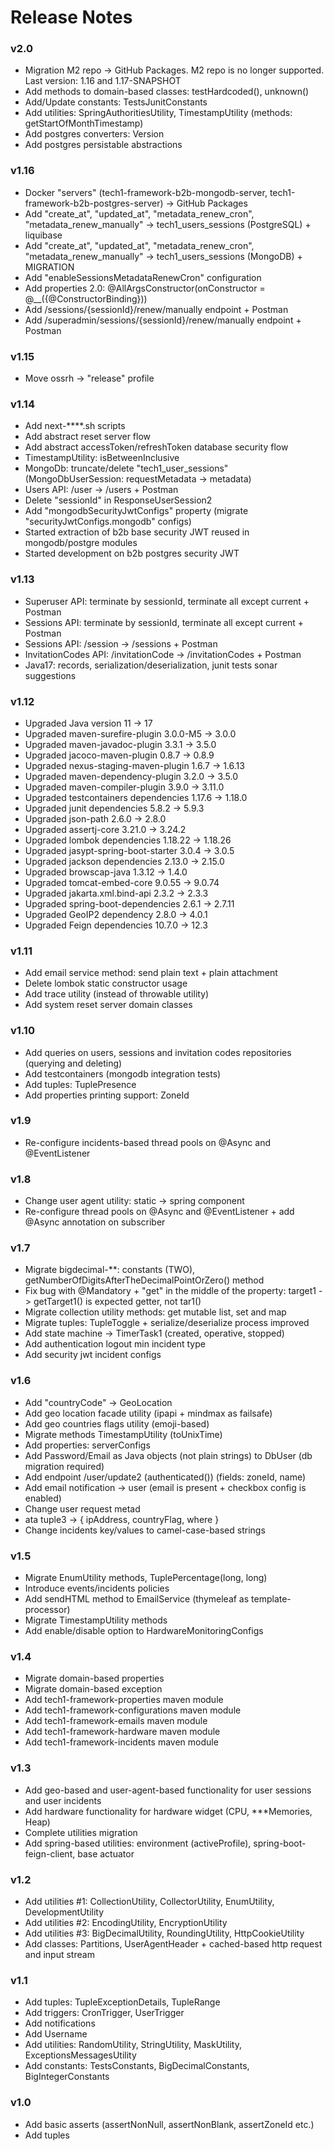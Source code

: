# Release Notes

### v2.0
- Migration M2 repo → GitHub Packages. M2 repo is no longer supported. Last version: 1.16 and 1.17-SNAPSHOT
- Add methods to domain-based classes: testHardcoded(), unknown()
- Add/Update constants: TestsJunitConstants
- Add utilities: SpringAuthoritiesUtility, TimestampUtility (methods: getStartOfMonthTimestamp)
- Add postgres converters: Version
- Add postgres persistable abstractions

### v1.16
- Docker "servers" (tech1-framework-b2b-mongodb-server, tech1-framework-b2b-postgres-server) → GitHub Packages
- Add "create_at", "updated_at", "metadata_renew_cron", "metadata_renew_manually" → tech1_users_sessions (PostgreSQL) + liquibase
- Add "create_at", "updated_at", "metadata_renew_cron", "metadata_renew_manually" → tech1_users_sessions (MongoDB) + MIGRATION
- Add "enableSessionsMetadataRenewCron" configuration
- Add properties 2.0: @AllArgsConstructor(onConstructor = @__({@ConstructorBinding}))
- Add /sessions/{sessionId}/renew/manually endpoint + Postman
- Add /superadmin/sessions/{sessionId}/renew/manually endpoint + Postman

### v1.15
- Move <distributionManagement> ossrh → "release" profile

### v1.14
- Add next-****.sh scripts
- Add abstract reset server flow
- Add abstract accessToken/refreshToken database security flow 
- TimestampUtility: isBetweenInclusive
- MongoDb: truncate/delete "tech1_user_sessions" (MongoDbUserSession: requestMetadata → metadata)
- Users API: /user → /users + Postman
- Delete "sessionId" in ResponseUserSession2 
- Add "mongodbSecurityJwtConfigs" property (migrate "securityJwtConfigs.mongodb" configs)
- Started extraction of b2b base security JWT reused in mongodb/postgre modules
- Started development on b2b postgres security JWT

### v1.13
- Superuser API: terminate by sessionId, terminate all except current + Postman
- Sessions API: terminate by sessionId, terminate all except current + Postman
- Sessions API: /session → /sessions + Postman
- InvitationCodes API: /invitationCode → /invitationCodes + Postman
- Java17: records, serialization/deserialization, junit tests sonar suggestions

### v1.12
- Upgraded Java version 11 -> 17
- Upgraded maven-surefire-plugin 3.0.0-M5 -> 3.0.0
- Upgraded maven-javadoc-plugin 3.3.1 -> 3.5.0
- Upgraded jacoco-maven-plugin 0.8.7 -> 0.8.9
- Upgraded nexus-staging-maven-plugin 1.6.7 -> 1.6.13
- Upgraded maven-dependency-plugin 3.2.0 -> 3.5.0
- Upgraded maven-compiler-plugin 3.9.0 -> 3.11.0
- Upgraded testcontainers dependencies 1.17.6 -> 1.18.0
- Upgraded junit dependencies 5.8.2 -> 5.9.3
- Upgraded json-path 2.6.0 -> 2.8.0
- Upgraded assertj-core 3.21.0 -> 3.24.2
- Upgraded lombok dependencies 1.18.22 -> 1.18.26
- Upgraded jasypt-spring-boot-starter 3.0.4 -> 3.0.5
- Upgraded jackson dependencies 2.13.0 -> 2.15.0
- Upgraded browscap-java 1.3.12 -> 1.4.0
- Upgraded tomcat-embed-core 9.0.55 -> 9.0.74
- Upgraded jakarta.xml.bind-api 2.3.2 -> 2.3.3
- Upgraded spring-boot-dependencies 2.6.1 -> 2.7.11
- Upgraded GeoIP2 dependency 2.8.0 -> 4.0.1
- Upgraded Feign dependencies 10.7.0 -> 12.3

### v1.11
- Add email service method: send plain text + plain attachment
- Delete lombok static constructor usage
- Add trace utility (instead of throwable utility)
- Add system reset server domain classes

### v1.10
- Add queries on users, sessions and invitation codes repositories (querying and deleting)
- Add testcontainers (mongodb integration tests)
- Add tuples: TuplePresence
- Add properties printing support: ZoneId

### v1.9
- Re-configure incidents-based thread pools on @Async and @EventListener 

### v1.8
- Change user agent utility: static -> spring component
- Re-configure thread pools on @Async and @EventListener + add @Async annotation on subscriber

### v1.7
- Migrate bigdecimal-**: constants (TWO), getNumberOfDigitsAfterTheDecimalPointOrZero() method
- Fix bug with @Mandatory + "get" in the middle of the property: target1 -> getTarget1() is expected getter, not tar1()
- Migrate collection utility methods: get mutable list, set and map
- Migrate tuples: TupleToggle + serialize/deserialize process improved
- Add state machine -> TimerTask1 (created, operative, stopped)
- Add authentication logout min incident type
- Add security jwt incident configs

### v1.6
- Add "countryCode" -> GeoLocation
- Add geo location facade utility (ipapi + mindmax as failsafe)
- Add geo countries flags utility (emoji-based)
- Migrate methods TimestampUtility (toUnixTime)
- Add properties: serverConfigs
- Add Password/Email as Java objects (not plain strings) to DbUser (db migration required)
- Add endpoint /user/update2 (authenticated()) (fields: zoneId, name)
- Add email notification -> user (email is present + checkbox config is enabled)
- Change user request metad
- ata tuple3 -> { ipAddress, countryFlag, where }
- Change incidents key/values to camel-case-based strings

### v1.5
- Migrate EnumUtility methods, TuplePercentage(long, long)
- Introduce events/incidents policies
- Add sendHTML method to EmailService (thymeleaf as template-processor)
- Migrate TimestampUtility methods
- Add enable/disable option to HardwareMonitoringConfigs

### v1.4
- Migrate domain-based properties 
- Migrate domain-based exception
- Add tech1-framework-properties maven module
- Add tech1-framework-configurations maven module
- Add tech1-framework-emails maven module
- Add tech1-framework-hardware maven module
- Add tech1-framework-incidents maven module

### v1.3
- Add geo-based and user-agent-based functionality for user sessions and user incidents
- Add hardware functionality for hardware widget (CPU, ***Memories, Heap)
- Complete utilities migration
- Add spring-based utilities: environment (activeProfile), spring-boot-feign-client, base actuator

### v1.2
- Add utilities #1: CollectionUtility, CollectorUtility, EnumUtility, DevelopmentUtility
- Add utilities #2: EncodingUtility, EncryptionUtility
- Add utilities #3: BigDecimalUtility, RoundingUtility, HttpCookieUtility
- Add classes: Partitions, UserAgentHeader + cached-based http request and input stream

### v1.1
- Add tuples: TupleExceptionDetails, TupleRange
- Add triggers: CronTrigger, UserTrigger
- Add notifications
- Add Username
- Add utilities: RandomUtility, StringUtility, MaskUtility, ExceptionsMessagesUtility
- Add constants: TestsConstants, BigDecimalConstants, BigIntegerConstants

### v1.0
- Add basic asserts (assertNonNull, assertNonBlank, assertZoneId etc.)
- Add tuples

